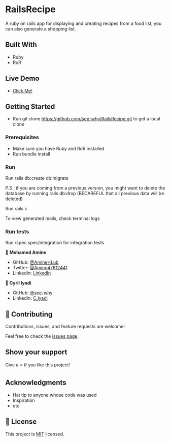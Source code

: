 # RailsRecipe
A ruby on rails app for displaying and creating recipes from a food list, you can also generate a shopping list.

## Built With

- Ruby
- RoR

## Live Demo
- [Click Me!](https://calm-thicket-18487.herokuapp.com/)

## Getting Started

- Run git clone https://github.com/see-why/RailsRecipe.git to get a local clone

### Prerequisites

- Make sure you have Ruby and RoR installed
- Run bundle install

### Run

Run rails db:create db:migrate

P.S : if you are coming from a previous version, you might want to delete the database by running rails db:drop (BECAREFUL that all previous data will be deleted)

Run rails s

To view generated mails, check terminal logs

### Run tests

Run rspec spec/integration for integration tests

👤 **Mohamed Amine**

- GitHub: [@AmineHLub](https://github.com/AmineHLub)
- Twitter: [@Amino47612441](https://twitter.com/Amino47612441)
- LinkedIn: [LinkedIn](https://www.linkedin.com/in/mohamed-amine-hajltaief-b18863163/)

👤 **Cyril Iyadi**

- GitHub: [@see-why](https://github.com/see-why)
- LinkedIn: [C.Iyadi](https://www.linkedin.com/in/cyril-iyadi-83517270/)

## 🤝 Contributing

Contributions, issues, and feature requests are welcome!

Feel free to check the [issues page](../../issues/).

## Show your support

Give a ⭐️ if you like this project!

## Acknowledgments

- Hat tip to anyone whose code was used
- Inspiration
- etc

## 📝 License

This project is [MIT](./MIT.md) licensed.

